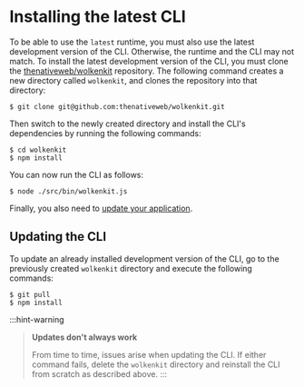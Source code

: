 # Installing the latest CLI

To be able to use the `latest` runtime, you must also use the latest development version of the CLI. Otherwise, the runtime and the CLI may not match. To install the latest development version of the CLI, you must clone the [thenativeweb/wolkenkit](https://github.com/thenativeweb/wolkenkit) repository. The following command creates a new directory called `wolkenkit`, and clones the repository into that directory:

```shell
$ git clone git@github.com:thenativeweb/wolkenkit.git
```

Then switch to the newly created directory and install the CLI's dependencies by running the following commands:

```shell
$ cd wolkenkit
$ npm install
```

You can now run the CLI as follows:

```shell
$ node ./src/bin/wolkenkit.js
```

Finally, you also need to [update your application](../updating-your-application).

## Updating the CLI

To update an already installed development version of the CLI, go to the previously created `wolkenkit` directory and execute the following commands:

```shell
$ git pull
$ npm install
```

:::hint-warning
> **Updates don't always work**
>
> From time to time, issues arise when updating the CLI. If either command fails, delete the `wolkenkit` directory and reinstall the CLI from scratch as described above.
:::
